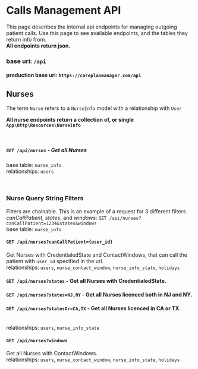 # Calls Management API

This page describes the internal api endpoints for managing outgoing patient calls. Use this page to see available endpoints, and the tables they return info from. 
<br>**All endpoints return json.**

### base uri: `/api`
#### production base uri: `https://careplanmanager.com/api`

## Nurses

The term `Nurse` refers to a `NurseInfo` model with a relationship with `User`

**All nurse endpoints return a collection of, or single `App\Http\Resources\NurseInfo`**

<br>

##### `GET /api/nurses` - Get all Nurses
base table: `nurse_info` 
<br> relationships: `users`  

<br>

### Nurse Query String Filters

Filters are chainable. This is an example of a request for 3 different filters _canCallPatient_, _states_, and _windows_: `GET /api/nurses?canCallPatient=1234&states&windows`
<br> base table: `nurse_info`

#### `GET /api/nurses?canCallPatient={user_id}`
Get Nurses with CredentialedState and ContactWindows, that can call the patient with `user_id` specified in the url.
<br> relationships: `users`, `nurse_contact_window`, `nurse_info_state`, `holidays` 

#### `GET /api/nurses?states` - Get all Nurses with CredentialedState.
#### `GET /api/nurses?states=NJ,NY` - Get all Nurses licenced both in NJ and NY. 
#### `GET /api/nurses?statesOr=CA,TX` - Get all Nurses licenced in CA or TX.
<br> relationships: `users`, `nurse_info_state`

#### `GET /api/nurses?windows`
Get all Nurses with ContactWindows. 
<br> relationships: `users`, `nurse_contact_window`, `nurse_info_state`, `holidays` 
